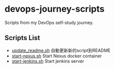 # devops-journey-scripts
Scripts from my DevOps self-study journey.

## Scripts List
<!-- SCRIPTS-LIST:START -->
- [update_readme.sh](./update_readme.sh) 自動更新新的script到README
- [start-nexus.sh](./start-nexus.sh) Start Nexus docker container
- [start-jenkins.sh](./start-jenkins.sh) Start jenkins server
<!-- SCRIPTS-LIST:END -->
